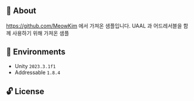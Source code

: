 ## :pencil: About
https://github.com/MeowKim 에서 가져온 샘플입니다.
UAAL 과 어드레서블을 함께 사용하기 위해 가져온 샘플


## :pushpin: Environments
- Unity `2023.3.1f1`
- Addressable `1.8.4`



## :unlock: License
